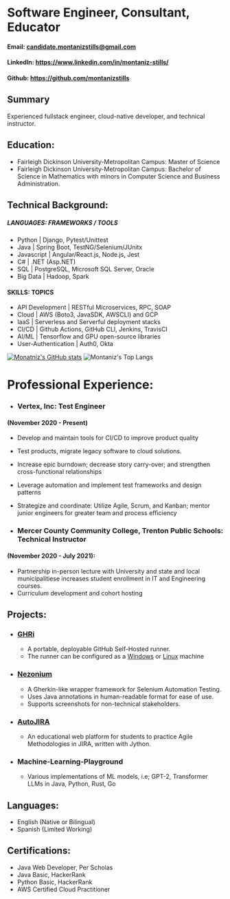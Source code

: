 # Software Engineer, Consultant, Educator
#### Email: candidate.montanizstills@gmail.com
#### LinkedIn: https://www.linkedin.com/in/montaniz-stills/
#### Github: https://github.com/montanizstills

## Summary 
Experienced fullstack engineer, cloud-native developer, and technical instructor.


## Education:
- Fairleigh Dickinson University-Metropolitan Campus: Master of Science
- Fairleigh Dickinson University-Metropolitan Campus: Bachelor of Science in Mathematics with minors in Computer Science and Business Administration.

## Technical Background:
##### LANGUAGES: FRAMEWORKS / TOOLS                         
- Python              | Django, Pytest/Unittest                    
- Java                | Spring Boot, TestNG/Selenium/JUnitx        
- Javascript          | Angular/React.js, Node.js, Jest            
- C#                  | .NET (Asp.NET)                             
- SQL                 | PostgreSQL, Microsoft SQL Server, Oracle   
- Big Data            | Hadoop, Spark

#### SKILLS:  TOPICS
- API Development         | RESTful Microservices, RPC, SOAP                  
- Cloud               | AWS (Boto3, JavaSDK, AWSCLI) and GCP                
- IaaS                | Serverless and Serverful deployment stacks 
- CI/CD               | Github Actions, GitHub CLI, Jenkins, TravisCI        
- AI/ML               | Tensorflow and GPU open-source libraries   
- User-Authentication | Auth0, Okta                                   



[![Monatniz's GitHub stats](https://github-readme-stats.vercel.app/api?username=montanizstills&count_private=true&show_icons=true&theme=tokyonight)](https://github.com/montanizstills/)
![Montaniz's Top Langs](https://github-readme-stats.vercel.app/api/top-langs/?username=montanizstills&layout=compact)

[//]: # ([![ResumeVideo]&#40;https://app.heygen.com/share/7a7e03337cbe410a84dbf29ec40b2f51&#41;]&#40;https://app.heygen.com/share/7a7e03337cbe410a84dbf29ec40b2f51&#41;)

# Professional Experience:
- ### Vertex, Inc:  Test Engineer 
#### (November 2020 - Present)
- Develop and maintain tools for CI/CD to improve product quality
- Test products, migrate legacy software to cloud solutions.
- Increase epic burndown; decrease story carry-over; and strengthen cross-functional relationships
- Leverage automation and implement test frameworks and design patterns
- Strategize and coordinate: Utilize Agile, Scrum, and Kanban; mentor junior engineers for greater team and process efficiency



- ### Mercer County Community College, Trenton Public Schools: Technical Instructor 
#### (November 2020 - July 2021):
- Partnership in-person lecture with University and state and local municipalitiese increases student enrollment in IT and Engineering courses.
- Curriculum  development and cohort hosting

## Projects:
- ### [GHRi](https://github.com/montanizstills/self_hosted_runner_on_docker) 
  - A portable, deployable GitHub Self-Hosted runner.
  - The runner can be configured as a [Windows](https://github.com/montanizstills/self_hosted_runner_on_docker/blob/windows/self-hosted.dockerfile) or [Linux](https://github.com/montanizstills/self_hosted_runner_on_docker/blob/linux/self-hosted.dockerfile) machine
- ### [Nezonium](https://github.com/montanizstills/Nezonium)
  - A Gherkin-like wrapper framework for Selenium Automation Testing.
  - Uses Java annotations in human-readable format for ease of use.
  - Supports screenshots for non-technical stakeholders.
- ### [AutoJIRA](Zero2Dev.net)
  - An educational web platform for students to practice Agile Methodologies in JIRA, written with Jython.
- ### Machine-Learning-Playground
  - Various implementations of ML models, i.e; GPT-2, Transformer LLMs in Java,
Python, Rust, Go

## Languages:
- English (Native or Bilingual)
- Spanish (Limited Working)

## Certifications:
- Java Web Developer, Per Scholas
- Java Basic, HackerRank
- Python Basic, HackerRank
- AWS Certified Cloud Practitioner
